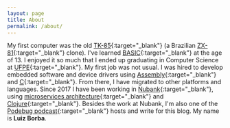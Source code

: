 ```yaml
---
layout: page
title: About
permalink: /about/
---
```


My first computer was the old [TK-85][tk-85]{:target="_blank"} (a Brazilian [ZX-81][zx-81]{:target="_blank"} clone). I've learned [BASIC][basic]{:target="_blank"} at the age of 13. I enjoyed it so much that I ended up graduating in Computer Science at [UFPE][ufpe]{:target="_blank"}. My first job was not usual. I was hired to develop embedded software and device drivers using [Assembly][assembly]{:target="_blank"} and [C][c]{:target="_blank"}. From there, I have migrated to other platforms and languages. Since 2017 I have been working in [Nubank][nubank]{:target="_blank"}, using [microservices architecture][microservices]{:target="_blank"} and [Clojure][clojure]{:target="_blank"}. Besides the work at Nubank, I'm also one of the [Podebug podcast][podebug]{:target="_blank"} hosts and write for this blog. My name is **Luiz Borba**.

[tk-85]: https://pt.wikipedia.org/wiki/TK_85
[zx-81]: https://en.wikipedia.org/wiki/ZX81
[basic]: https://en.wikipedia.org/wiki/BASIC
[ufpe]: https://portal.cin.ufpe.br/
[assembly]: https://en.wikipedia.org/wiki/Assembly_language
[c]: https://www.learn-c.org/
[nubank]: https://nubank.com.br/
[microservices]: https://martinfowler.com/articles/microservices.html
[clojure]: https://clojure.org/
[podebug]: http://podebug.com/